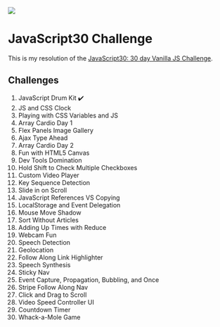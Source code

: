 ﻿![](https://javascript30.com/images/JS3-social-share.png)

# JavaScript30 Challenge 

This is my resolution of the [JavaScript30: 30 day Vanilla JS Challenge](https://JavaScript30.com). 

## Challenges 
1. JavaScript Drum Kit ✔️
2. JS and CSS Clock
3. Playing with CSS Variables and JS
4. Array Cardio Day 1
5. Flex Panels Image Gallery
6. Ajax Type Ahead
7. Array Cardio Day 2
8. Fun with HTML5 Canvas
9. Dev Tools Domination
10. Hold Shift to Check Multiple Checkboxes
11. Custom Video Player
12. Key Sequence Detection
13. Slide in on Scroll
14. JavaScript References VS Copying
15. LocalStorage and Event Delegation
16. Mouse Move Shadow
17. Sort Without Articles
18. Adding Up Times with Reduce
19. Webcam Fun
20. Speech Detection
21. Geolocation
22. Follow Along Link Highlighter
23. Speech Synthesis
24. Sticky Nav
25. Event Capture, Propagation, Bubbling, and Once
26. Stripe Follow Along Nav
27. Click and Drag to Scroll
28. Video Speed Controller UI
29. Countdown Timer
30. Whack-a-Mole Game




